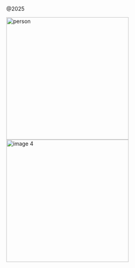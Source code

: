 @2025

<img width="323" alt="person" src="https://github.com/user-attachments/assets/03c8b710-054c-41fe-975b-8cb6c7fefff0" />
<div></div>
<img width="323" alt="image 4" src="https://github.com/user-attachments/assets/db825fa0-15d9-47c8-bffd-69b8c52a7de7" />
<div></div>
